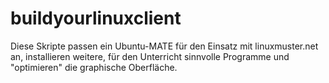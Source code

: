 # buildyourlinuxclient
Diese Skripte passen ein Ubuntu-MATE für den Einsatz mit linuxmuster.net an, installieren weitere, für den Unterricht sinnvolle Programme und "optimieren" die graphische Oberfläche.
